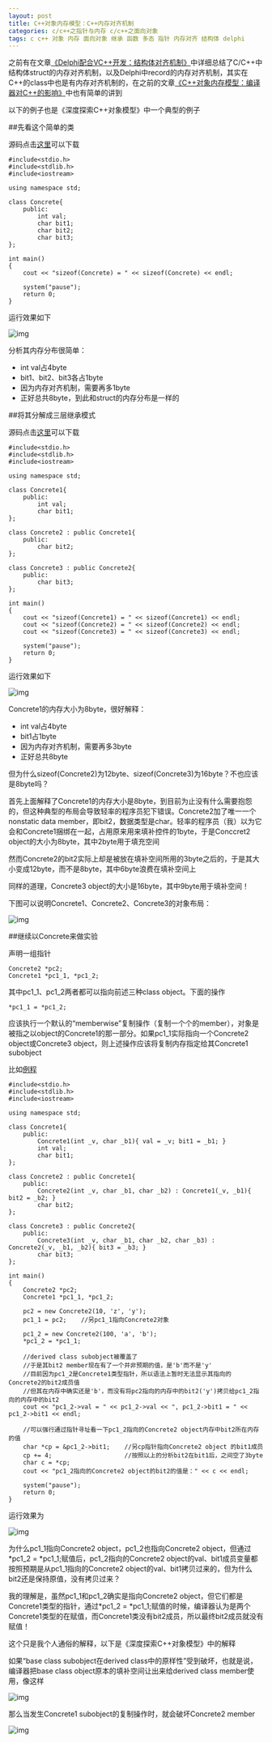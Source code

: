 ```yaml
---
layout: post
title: C++对象内存模型：C++内存对齐机制
categories: c/c++之指针与内存 c/c++之面向对象
tags: c c++ 对象 内存 面向对象 继承 函数 多态 指针 内存对齐 结构体 delphi
---
```


之前有在文章[《Delphi配合VC++开发：结构体对齐机制》](http://www.xumenger.com/delphi-vc-dll-2-20160903/)中详细总结了C/C++中结构体struct的内存对齐机制，以及Delphi中record的内存对齐机制，其实在C++的class中也是有内存对齐机制的，在之前的文章[《C++对象内存模型：编译器对C++的影响》](http://www.xumenger.com/cpp-object-memory-02-20161105/)中也有简单的讲到

以下的例子也是《深度探索C++对象模型》中一个典型的例子

##先看这个简单的类

源码点击[这里](../download/20161105/CppAlignment.zip)可以下载

```
#include<stdio.h>
#include<stdlib.h>
#include<iostream>

using namespace std;

class Concrete{
	public:
		int val;
		char bit1;
		char bit2;
		char bit3;
};

int main()
{
	cout << "sizeof(Concrete) = " << sizeof(Concrete) << endl;

	system("pause");
	return 0;
}
```

运行效果如下

![img](../media/image/2016-11-05/07.png)

分析其内存分布很简单：

* int val占4byte
* bit1、bit2、bit3各占1byte
* 因为内存对齐机制，需要再多1byte
* 正好总共8byte，到此和struct的内存分布是一样的

##将其分解成三层继承模式

源码点击[这里](../download/20161105/CppInheriteAlignment.zip)可以下载

```
#include<stdio.h>
#include<stdlib.h>
#include<iostream>

using namespace std;

class Concrete1{
	public:
		int val;
		char bit1;
};

class Concrete2 : public Concrete1{
	public:
		char bit2;
};

class Concrete3 : public Concrete2{
	public:
		char bit3;
};

int main()
{
	cout << "sizeof(Concrete1) = " << sizeof(Concrete1) << endl;
	cout << "sizeof(Concrete2) = " << sizeof(Concrete2) << endl;
	cout << "sizeof(Concrete3) = " << sizeof(Concrete3) << endl;

	system("pause");
	return 0;
}
```

运行效果如下

![img](../media/image/2016-11-05/08.png)

Concrete1的内存大小为8byte，很好解释：

* int val占4byte
* bit1占1byte
* 因为内存对齐机制，需要再多3byte
* 正好总共8byte

但为什么sizeof(Concrete2)为12byte、sizeof(Concrete3)为16byte？不也应该是8byte吗？

首先上面解释了Concrete1的内存大小是8byte，到目前为止没有什么需要抱怨的，但这种典型的布局会导致轻率的程序员犯下错误。Concrete2加了唯一一个nonstatic data member，即bit2，数据类型是char。轻率的程序员（我）以为它会和Concrete1捆绑在一起，占用原来用来填补控件的1byte，于是Conccret2 object的大小为8byte，其中2byte用于填充空间

然而Concrete2的bit2实际上却是被放在填补空间所用的3byte之后的，于是其大小变成12byte，而不是8byte，其中6byte浪费在填补空间上

同样的道理，Concrete3 object的大小是16byte，其中9byte用于填补空间！

下图可以说明Concrete1、Concrete2、Concrete3的对象布局：

![img](../media/image/2016-11-05/09.png)

##继续以Concrete来做实验

声明一组指针

```
Concrete2 *pc2;
Concrete1 *pc1_1, *pc1_2;
```

其中pc1_1、pc1_2两者都可以指向前述三种class object。下面的操作

```
*pc1_1 = *pc1_2;
```

应该执行一个默认的“memberwise”复制操作（复制一个个的member），对象是被指之以object的Concrete1的那一部分。如果pc1_1实际指向一个Concrete2 object或Concrete3 object，则上述操作应该将复制内存指定给其Concrete1 subobject

比如[例程](../download/20161105/CppMemberwise.zip)

```
#include<stdio.h>
#include<stdlib.h>
#include<iostream>

using namespace std;

class Concrete1{
	public:
		Concrete1(int _v, char _b1){ val = _v; bit1 = _b1; }
		int val;
		char bit1;
};

class Concrete2 : public Concrete1{
	public:
		Concrete2(int _v, char _b1, char _b2) : Concrete1(_v, _b1){ bit2 = _b2; }
		char bit2;
};

class Concrete3 : public Concrete2{
	public:
		Concrete3(int _v, char _b1, char _b2, char _b3) : Concrete2(_v, _b1, _b2){ bit3 = _b3; }
		char bit3;
};

int main()
{
	Concrete2 *pc2;
	Concrete1 *pc1_1, *pc1_2;

	pc2 = new Concrete2(10, 'z', 'y');
	pc1_1 = pc2;	//另pc1_1指向Concrete2对象
	
	pc1_2 = new Concrete2(100, 'a', 'b');
	*pc1_2 = *pc1_1;

	//derived class subobject被覆盖了
	//于是其bit2 member现在有了一个并非预期的值，是'b'而不是'y'
	//目前因为pc1_2是Concrete1类型指针，所以语法上暂时无法显示其指向的Concrete2的bit2成员值
	//但其在内存中确实还是'b'，而没有将pc2指向的内存中的bit2('y')拷贝给pc1_2指向的内存中的bit2
	cout << "pc1_2->val = " << pc1_2->val << ", pc1_2->bit1 = " << pc1_2->bit1 << endl;	

	//可以强行通过指针寻址看一下pc1_2指向的Concrete2 object内存中bit2所在内存的值
	char *cp = &pc1_2->bit1;	//另cp指针指向Concrete2 object 的bit1成员
	cp += 4;					//按照以上的分析bit2在bit1后，之间空了3byte
	char c = *cp;
	cout << "pc1_2指向的Concrete2 object的bit2的值是：" << c << endl;

	system("pause");
	return 0;
}
```

运行效果为

![img](../media/image/2016-11-05/10.png)

为什么pc1\_1指向Concrete2 object，pc1\_2也指向Concrete2 object，但通过\*pc1\_2 = \*pc1\_1;赋值后，pc1\_2指向的Concrete2 object的val、bit1成员变量都按照预期是从pc1\_1指向的Concrete2 object的val、bit1拷贝过来的，但为什么bit2还是保持原值，没有拷贝过来？

我的理解是，虽然pc1\_1和pc1\_2确实是指向Concrete2 object，但它们都是Concrete1类型的指针，通过\*pc1\_2 = \*pc1\_1;赋值的时候，编译器认为是两个Concrete1类型的在赋值，而Concrete1类没有bit2成员，所以最终bit2成员就没有赋值！

这个只是我个人通俗的解释，以下是《深度探索C++对象模型》中的解释

如果“base class subobject在derived class中的原样性”受到破坏，也就是说，编译器把base class object原本的填补空间让出来给derived class member使用，像这样

![img](../media/image/2016-11-05/11.png)

那么当发生Concrete1 subobject的复制操作时，就会破坏Concrete2 member

![img](../media/image/2016-11-05/12.png)